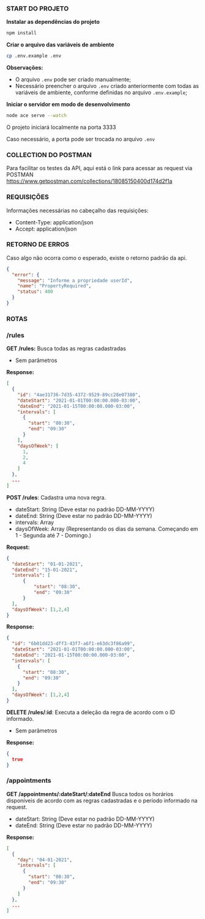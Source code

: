 ### START DO PROJETO 

**Instalar as dependências do projeto**
```sh 
npm install
```

**Criar o arquivo das variáveis de ambiente**
```sh
cp .env.example .env
```

**Observações:**
- O arquivo `.env` pode ser criado manualmente;
- Necessário preencher o arquivo `.env` criado anteriormente com todas as variáveis de ambiente, conforme definidas no arquivo `.env.example`;

**Iniciar o servidor em modo de desenvolvimento**
```sh 
node ace serve --watch
```

O projeto iniciará localmente na porta 3333

Caso necessário, a porta pode ser trocada no arquivo `.env`

### COLLECTION DO POSTMAN

Para facilitar os testes da API, aqui está o link para acessar as request via POSTMAN https://www.getpostman.com/collections/18085150400d174d2f1a

### REQUISIÇÕES

Informações necessárias no cabeçalho das requisições:
* Content-Type: application/json
* Accept: application/json


### RETORNO DE ERROS

Caso algo não ocorra como o esperado, existe o retorno padrão da api.

```json
{
  "error": {
    "message": "Informe a propriedade userId",
    "name": "PropertyRequired",
    "status": 400
  }
}
```

### ROTAS

### /rules

**GET /rules:** Busca todas as regras cadastradas

* Sem parâmetros

**Response:**
```json
[
  {
    "id": "4ae31736-7d35-4372-9529-89cc28e07380",
    "dateStart": "2021-01-01T00:00:00.000-03:00",
    "dateEnd": "2021-01-15T00:00:00.000-03:00",
    "intervals": [
      {
        "start": "08:30",
        "end": "09:30"
      }
    ],
    "daysOfWeek": [
      1,
      2,
      4
    ]
  },
  ...
]
```

**POST /rules**: Cadastra uma nova regra.

* dateStart: String (Deve estar no padrão DD-MM-YYYY)
* dateEnd: String (Deve estar no padrão DD-MM-YYYY)
* intervals: Array
* daysOfWeek: Array (Representando os dias da semana. Começando em 1 - Segunda até 7 - Domingo.)

**Request:**
```json
{
  "dateStart": "01-01-2021",
  "dateEnd": "15-01-2021",
  "intervals": [
	  {
		  "start": "08:30", 
		  "end": "09:30"
	  }
  ],
  "daysOfWeek": [1,2,4]
}
```

**Response:**
```json
{
  "id": "6b01dd23-dff3-43f7-a6f1-e63dc3f86a99",
  "dateStart": "2021-01-01T00:00:00.000-03:00",
  "dateEnd": "2021-01-15T00:00:00.000-03:00",
  "intervals": [
    {
      "start": "08:30",
      "end": "09:30"
    }
  ],
  "daysOfWeek": [1,2,4]
}
```

**DELETE /rules/:id**: Executa a deleção da regra de acordo com o ID informado.

* Sem parâmetros

**Response:**
```json
{
  true
}
```

### /appointments

**GET /appointments/:dateStart/:dateEnd** Busca todos os horários disponíveis de acordo com as regras cadastradas e o período informado na request.

* dateStart: String (Deve estar no padrão DD-MM-YYYY)
* dateEnd: String (Deve estar no padrão DD-MM-YYYY)

**Response:**
```json
[
  {
    "day": "04-01-2021",
    "intervals": [
      {
        "start": "08:30",
        "end": "09:30"
      }
    ]
  },
  ...
]
```